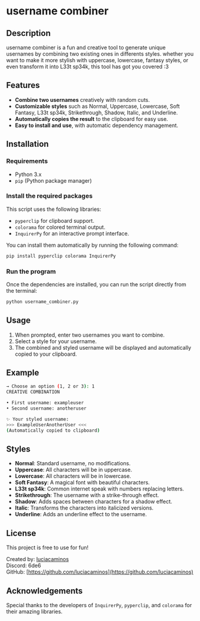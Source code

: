 
# username combiner

## Description
username combiner is a fun and creative tool to generate unique usernames by combining two existing ones in differents styles. whether you want to make it more stylish with uppercase, lowercase, fantasy styles, or even transform it into L33t sp34k, this tool has got you covered :3

## Features
- **Combine two usernames** creatively with random cuts.
- **Customizable styles** such as Normal, Uppercase, Lowercase, Soft Fantasy, L33t sp34k, Strikethrough, Shadow, Italic, and Underline.
- **Automatically copies the result** to the clipboard for easy use.
- **Easy to install and use**, with automatic dependency management.

## Installation

### Requirements
- Python 3.x
- `pip` (Python package manager)

### Install the required packages
This script uses the following libraries:
- `pyperclip` for clipboard support.
- `colorama` for colored terminal output.
- `InquirerPy` for an interactive prompt interface.

You can install them automatically by running the following command:

```bash
pip install pyperclip colorama InquirerPy
```

### Run the program
Once the dependencies are installed, you can run the script directly from the terminal:

```bash
python username_combiner.py
```

## Usage
1. When prompted, enter two usernames you want to combine.
2. Select a style for your username.
3. The combined and styled username will be displayed and automatically copied to your clipboard.

## Example
```bash
→ Choose an option (1, 2 or 3): 1
CREATIVE COMBINATION

• First username: exampleuser
• Second username: anotheruser

✨ Your styled username:
>>> ExampleUserAnotherUser <<<
(Automatically copied to clipboard)
```

## Styles
- **Normal**: Standard username, no modifications.
- **Uppercase**: All characters will be in uppercase.
- **Lowercase**: All characters will be in lowercase.
- **Soft Fantasy**: A magical font with beautiful characters.
- **L33t sp34k**: Common internet speak with numbers replacing letters.
- **Strikethrough**: The username with a strike-through effect.
- **Shadow**: Adds spaces between characters for a shadow effect.
- **Italic**: Transforms the characters into italicized versions.
- **Underline**: Adds an underline effect to the username.

## License
This project is free to use for fun! 

Created by: [luciacaminos](https://github.com/luciacaminos)  
Discord: 6de6  
GitHub: [https://github.com/luciacaminos](https://github.com/luciacaminos)

## Acknowledgements
Special thanks to the developers of `InquirerPy`, `pyperclip`, and `colorama` for their amazing libraries.

